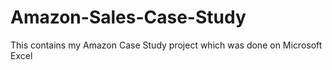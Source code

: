 # Amazon-Sales-Case-Study
This contains my Amazon Case Study project which was done on Microsoft Excel 
